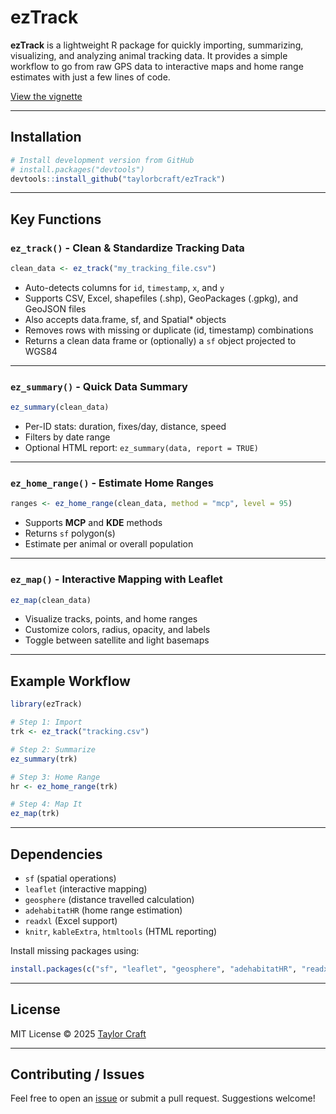 # ezTrack

**ezTrack** is a lightweight R package for quickly importing, summarizing, visualizing, and analyzing animal tracking data. It provides a simple workflow to go from raw GPS data to interactive maps and home range estimates with just a few lines of code.

[View the vignette](https://taylorbcraft.github.io/ezTrack/articles/getting-started.html)

---


## Installation

```r
# Install development version from GitHub
# install.packages("devtools")
devtools::install_github("taylorbcraft/ezTrack")
```

---

## Key Functions

### `ez_track()` - Clean & Standardize Tracking Data
```r
clean_data <- ez_track("my_tracking_file.csv")
```
- Auto-detects columns for `id`, `timestamp`, `x`, and `y`
- Supports CSV, Excel, shapefiles (.shp), GeoPackages (.gpkg), and GeoJSON files
- Also accepts data.frame, sf, and Spatial* objects
- Removes rows with missing or duplicate (id, timestamp) combinations
- Returns a clean data frame or (optionally) a `sf` object projected to WGS84

---

### `ez_summary()` - Quick Data Summary
```r
ez_summary(clean_data)
```
- Per-ID stats: duration, fixes/day, distance, speed
- Filters by date range
- Optional HTML report: `ez_summary(data, report = TRUE)`

---

### `ez_home_range()` - Estimate Home Ranges
```r
ranges <- ez_home_range(clean_data, method = "mcp", level = 95)
```
- Supports **MCP** and **KDE** methods
- Returns `sf` polygon(s)
- Estimate per animal or overall population

---

### `ez_map()` - Interactive Mapping with Leaflet
```r
ez_map(clean_data)
```
- Visualize tracks, points, and home ranges
- Customize colors, radius, opacity, and labels
- Toggle between satellite and light basemaps

---

## Example Workflow
```r
library(ezTrack)

# Step 1: Import
trk <- ez_track("tracking.csv")

# Step 2: Summarize
ez_summary(trk)

# Step 3: Home Range
hr <- ez_home_range(trk)

# Step 4: Map It
ez_map(trk)
```

---

## Dependencies
- `sf` (spatial operations)
- `leaflet` (interactive mapping)
- `geosphere` (distance travelled calculation)
- `adehabitatHR` (home range estimation)
- `readxl` (Excel support)
- `knitr`, `kableExtra`, `htmltools` (HTML reporting)

Install missing packages using:
```r
install.packages(c("sf", "leaflet", "geosphere", "adehabitatHR", "readxl", "knitr", "kableExtra", "htmltools"))
```

---

## License
MIT License © 2025 [Taylor Craft](https://github.com/taylorbcraft)

---

## Contributing / Issues
Feel free to open an [issue](https://github.com/taylorbcraft/ezTrack/issues) or submit a pull request. Suggestions welcome!

